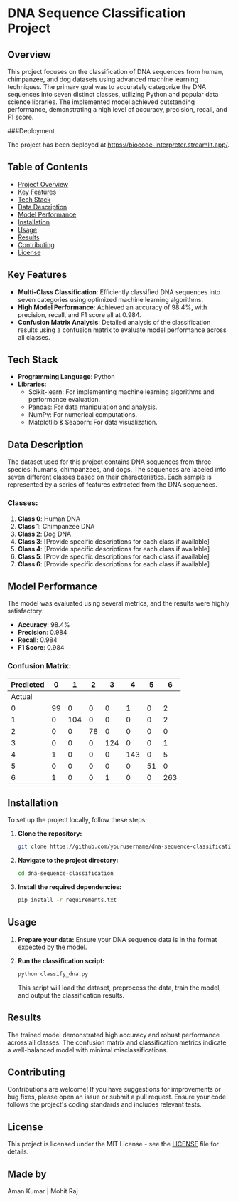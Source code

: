 # DNA Sequence Classification Project

## Overview

This project focuses on the classification of DNA sequences from human, chimpanzee, and dog datasets using advanced machine learning techniques. The primary goal was to accurately categorize the DNA sequences into seven distinct classes, utilizing Python and popular data science libraries. The implemented model achieved outstanding performance, demonstrating a high level of accuracy, precision, recall, and F1 score.

###Deployment

The project has been deployed at https://biocode-interpreter.streamlit.app/.

## Table of Contents

- [Project Overview](#overview)
- [Key Features](#key-features)
- [Tech Stack](#tech-stack)
- [Data Description](#data-description)
- [Model Performance](#model-performance)
- [Installation](#installation)
- [Usage](#usage)
- [Results](#results)
- [Contributing](#contributing)
- [License](#license)

## Key Features

- **Multi-Class Classification**: Efficiently classified DNA sequences into seven categories using optimized machine learning algorithms.
- **High Model Performance**: Achieved an accuracy of 98.4%, with precision, recall, and F1 score all at 0.984.
- **Confusion Matrix Analysis**: Detailed analysis of the classification results using a confusion matrix to evaluate model performance across all classes.

## Tech Stack

- **Programming Language**: Python
- **Libraries**: 
  - Scikit-learn: For implementing machine learning algorithms and performance evaluation.
  - Pandas: For data manipulation and analysis.
  - NumPy: For numerical computations.
  - Matplotlib & Seaborn: For data visualization.
  
## Data Description

The dataset used for this project contains DNA sequences from three species: humans, chimpanzees, and dogs. The sequences are labeled into seven different classes based on their characteristics. Each sample is represented by a series of features extracted from the DNA sequences.

### Classes:

1. **Class 0**: Human DNA
2. **Class 1**: Chimpanzee DNA
3. **Class 2**: Dog DNA
4. **Class 3**: [Provide specific descriptions for each class if available]
5. **Class 4**: [Provide specific descriptions for each class if available]
6. **Class 5**: [Provide specific descriptions for each class if available]
7. **Class 6**: [Provide specific descriptions for each class if available]

## Model Performance

The model was evaluated using several metrics, and the results were highly satisfactory:

- **Accuracy**: 98.4%
- **Precision**: 0.984
- **Recall**: 0.984
- **F1 Score**: 0.984

### Confusion Matrix:

| Predicted | 0 | 1 | 2 | 3 | 4 | 5 | 6 |
|-----------|---|---|---|---|---|---|---|
| Actual    |   |   |   |   |   |   |   |
| 0         | 99| 0 | 0 | 0 | 1 | 0 | 2 |
| 1         | 0 |104| 0 | 0 | 0 | 0 | 2 |
| 2         | 0 | 0 |78 | 0 | 0 | 0 | 0 |
| 3         | 0 | 0 | 0 |124| 0 | 0 | 1 |
| 4         | 1 | 0 | 0 | 0 |143| 0 | 5 |
| 5         | 0 | 0 | 0 | 0 | 0 |51 | 0 |
| 6         | 1 | 0 | 0 | 1 | 0 | 0 |263 |

## Installation

To set up the project locally, follow these steps:

1. **Clone the repository:**

    ```bash
    git clone https://github.com/yourusername/dna-sequence-classification.git
    ```

2. **Navigate to the project directory:**

    ```bash
    cd dna-sequence-classification
    ```

3. **Install the required dependencies:**

    ```bash
    pip install -r requirements.txt
    ```

## Usage

1. **Prepare your data:** Ensure your DNA sequence data is in the format expected by the model.
2. **Run the classification script:**

    ```bash
    python classify_dna.py
    ```

   This script will load the dataset, preprocess the data, train the model, and output the classification results.

## Results

The trained model demonstrated high accuracy and robust performance across all classes. The confusion matrix and classification metrics indicate a well-balanced model with minimal misclassifications.

## Contributing

Contributions are welcome! If you have suggestions for improvements or bug fixes, please open an issue or submit a pull request. Ensure your code follows the project's coding standards and includes relevant tests.

## License

This project is licensed under the MIT License - see the [LICENSE](LICENSE) file for details.

## Made by 
   Aman Kumar | Mohit Raj
   

